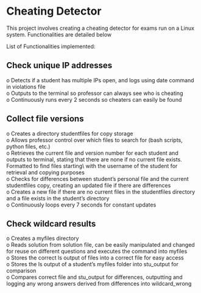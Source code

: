# Cheating Detector
This project involves creating a cheating detector for exams run on a Linux system. Functionalities are detailed below

List of Functionalities implemented:
##	Check unique IP addresses
o	Detects if a student has multiple IPs open, and logs using date command in violations file\
o	Outputs to the terminal so professor can always see who is cheating\
o	Continuously runs every 2 seconds so cheaters can easily be found
##	Collect file versions
o	Creates a directory studentfiles for copy storage\
o	Allows professor control over which files to search for (bash scripts, python files, etc.)\
o	Retrieves the current file and version number for each student and outputs to terminal, stating that there are none if no current file exists. Formatted to find files starting\ with the username of the student for retrieval and copying purposes\
o	Checks for differences between student’s personal file and the current studentfiles copy, creating an updated file if there are differences\
o	Creates a new file if there are no current files in the studentfiles directory and a file exists in the student’s directory\
o	Continuously loops every 7 seconds for constant updates
##	Check wildcard results
o	Creates a myfiles directory\
o	Reads solution from solution file, can be easily manipulated and changed for reuse on different questions and executes the command into myfiles\
o	Stores the correct ls output of files into a correct file for easy access\
o	Stores the ls output of a student’s myfiles folder into stu_output for comparison\
o	Compares correct file and stu_output for differences, outputting and logging any wrong answers derived from differences into wildcard_wrong
